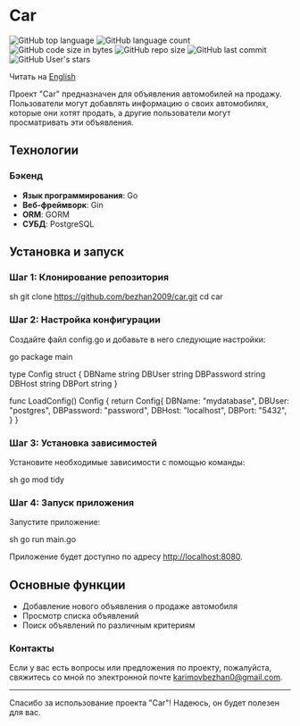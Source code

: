 # Car

![GitHub top language](https://img.shields.io/github/languages/top/mrGreatProgrammer/car-backend) 
![GitHub language count](https://img.shields.io/github/languages/count/mrGreatProgrammer/car-backend)
![GitHub code size in bytes](https://img.shields.io/github/languages/code-size/mrGreatProgrammer/car-backend)
![GitHub repo size](https://img.shields.io/github/repo-size/mrGreatProgrammer/car-backend) 
![GitHub last commit](https://img.shields.io/github/last-commit/mrGreatProgrammer/car-backend)
![GitHub User's stars](https://img.shields.io/github/stars/mrGreatProgrammer?style=social)

Читать на [English](README.md)

Проект "Car" предназначен для объявления автомобилей на продажу. Пользователи могут добавлять информацию о своих автомобилях, которые они хотят продать, а другие пользователи могут просматривать эти объявления.

## Технологии

### Бэкенд

- **Язык программирования**: Go
- **Веб-фреймворк**: Gin
- **ORM**: GORM
- **СУБД**: PostgreSQL

## Установка и запуск

### Шаг 1: Клонирование репозитория

sh
git clone https://github.com/bezhan2009/car.git
cd car


### Шаг 2: Настройка конфигурации

Создайте файл config.go и добавьте в него следующие настройки:

go
package main

type Config struct {
    DBName     string
    DBUser     string
    DBPassword string
    DBHost     string
    DBPort     string
}

func LoadConfig() Config {
    return Config{
        DBName:     "mydatabase",
        DBUser:     "postgres",
        DBPassword: "password",
        DBHost:     "localhost",
        DBPort:     "5432",
    }
}


### Шаг 3: Установка зависимостей

Установите необходимые зависимости с помощью команды:

sh
go mod tidy


### Шаг 4: Запуск приложения

Запустите приложение:

sh
go run main.go


Приложение будет доступно по адресу [http://localhost:8080](http://localhost:8080).

## Основные функции

- Добавление нового объявления о продаже автомобиля
- Просмотр списка объявлений
- Поиск объявлений по различным критериям

### Контакты

Если у вас есть вопросы или предложения по проекту, пожалуйста, свяжитесь со мной по электронной почте [karimovbezhan0@gmail.com](mailto:karimovbezan0@gmail.com).

---

Спасибо за использование проекта "Car"! Надеюсь, он будет полезен для вас.
